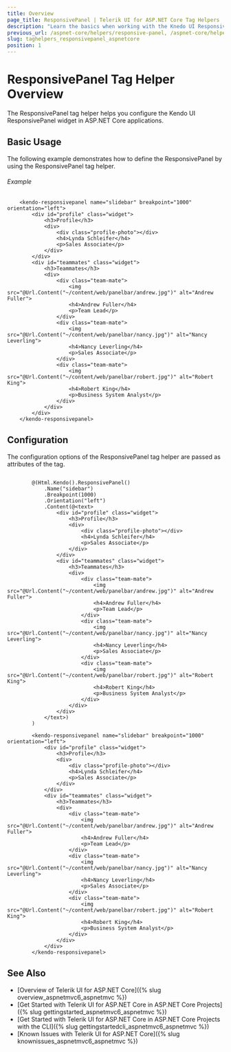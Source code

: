 ```yaml
---
title: Overview
page_title: ResponsivePanel | Telerik UI for ASP.NET Core Tag Helpers
description: "Learn the basics when working with the Knedo UI ResponsivePanel tag helper for ASP.NET Core (MVC 6 or ASP.NET Core MVC)."
previous_url: /aspnet-core/helpers/responsive-panel, /aspnet-core/helpers/tag-helpers/responsive-panel
slug: taghelpers_responsivepanel_aspnetcore
position: 1
---
```


# ResponsivePanel Tag Helper Overview

The ResponsivePanel tag helper helps you configure the Kendo UI ResponsivePanel widget in ASP.NET Core applications.

## Basic Usage

The following example demonstrates how to define the ResponsivePanel by using the ResponsivePanel tag helper.

###### Example

        <kendo-responsivepanel name="slidebar" breakpoint="1000" orientation="left">
            <div id="profile" class="widget">
                <h3>Profile</h3>
                <div>
                    <div class="profile-photo"></div>
                    <h4>Lynda Schleifer</h4>
                    <p>Sales Associate</p>
                </div>
            </div>
            <div id="teammates" class="widget">
                <h3>Teammates</h3>
                <div>
                    <div class="team-mate">
                        <img src="@Url.Content("~/content/web/panelbar/andrew.jpg")" alt="Andrew Fuller">
                        <h4>Andrew Fuller</h4>
                        <p>Team Lead</p>
                    </div>
                    <div class="team-mate">
                        <img src="@Url.Content("~/content/web/panelbar/nancy.jpg")" alt="Nancy Leverling">
                        <h4>Nancy Leverling</h4>
                        <p>Sales Associate</p>
                    </div>
                    <div class="team-mate">
                        <img src="@Url.Content("~/content/web/panelbar/robert.jpg")" alt="Robert King">
                        <h4>Robert King</h4>
                        <p>Business System Analyst</p>
                    </div>
                </div>
            </div>
        </kendo-responsivepanel>


## Configuration

The configuration options of the ResponsivePanel tag helper are passed as attributes of the tag.

```tab-cshtml

        @(Html.Kendo().ResponsivePanel()
            .Name("sidebar")
            .Breakpoint(1000)
            .Orientation("left")
            .Content(@<text>
                <div id="profile" class="widget">
                    <h3>Profile</h3>
                    <div>
                        <div class="profile-photo"></div>
                        <h4>Lynda Schleifer</h4>
                        <p>Sales Associate</p>
                    </div>
                </div>
                <div id="teammates" class="widget">
                    <h3>Teammates</h3>
                    <div>
                        <div class="team-mate">
                            <img src="@Url.Content("~/content/web/panelbar/andrew.jpg")" alt="Andrew Fuller">
                            <h4>Andrew Fuller</h4>
                            <p>Team Lead</p>
                        </div>
                        <div class="team-mate">
                            <img src="@Url.Content("~/content/web/panelbar/nancy.jpg")" alt="Nancy Leverling">
                            <h4>Nancy Leverling</h4>
                            <p>Sales Associate</p>
                        </div>
                        <div class="team-mate">
                            <img src="@Url.Content("~/content/web/panelbar/robert.jpg")" alt="Robert King">
                            <h4>Robert King</h4>
                            <p>Business System Analyst</p>
                        </div>
                    </div>
                </div>
            </text>)
        )
```
```tab-tagHelper
        <kendo-responsivepanel name="slidebar" breakpoint="1000" orientation="left">
            <div id="profile" class="widget">
                <h3>Profile</h3>
                <div>
                    <div class="profile-photo"></div>
                    <h4>Lynda Schleifer</h4>
                    <p>Sales Associate</p>
                </div>
            </div>
            <div id="teammates" class="widget">
                <h3>Teammates</h3>
                <div>
                    <div class="team-mate">
                        <img src="@Url.Content("~/content/web/panelbar/andrew.jpg")" alt="Andrew Fuller">
                        <h4>Andrew Fuller</h4>
                        <p>Team Lead</p>
                    </div>
                    <div class="team-mate">
                        <img src="@Url.Content("~/content/web/panelbar/nancy.jpg")" alt="Nancy Leverling">
                        <h4>Nancy Leverling</h4>
                        <p>Sales Associate</p>
                    </div>
                    <div class="team-mate">
                        <img src="@Url.Content("~/content/web/panelbar/robert.jpg")" alt="Robert King">
                        <h4>Robert King</h4>
                        <p>Business System Analyst</p>
                    </div>
                </div>
            </div>
        </kendo-responsivepanel>
```

## See Also

* [Overview of Telerik UI for ASP.NET Core]({% slug overview_aspnetmvc6_aspnetmvc %})
* [Get Started with Telerik UI for ASP.NET Core in ASP.NET Core Projects]({% slug gettingstarted_aspnetmvc6_aspnetmvc %})
* [Get Started with Telerik UI for ASP.NET Core in ASP.NET Core Projects with the CLI]({% slug gettingstartedcli_aspnetmvc6_aspnetmvc %})
* [Known Issues with Telerik UI for ASP.NET Core]({% slug knownissues_aspnetmvc6_aspnetmvc %})
